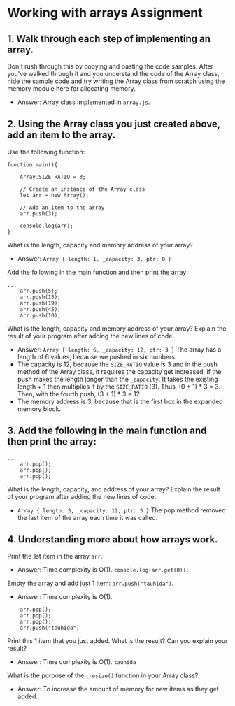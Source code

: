 # Working with arrays Assignment

## 1. Walk through each step of implementing an array. 
Don't rush through this by copying and pasting the code samples. After you've walked through it and you understand the code of the Array class, hide the sample code and try writing the Array class from scratch using the memory module here for allocating memory.

* Answer: Array class implemented in `array.js`.

## 2. Using the Array class you just created above, add an item to the array. 
Use the following function:

```
function main(){

    Array.SIZE_RATIO = 3;

    // Create an instance of the Array class
    let arr = new Array();

    // Add an item to the array
    arr.push(3);

    console.log(arr);
}
```

What is the length, capacity and memory address of your array?
* Answer: `Array { length: 1, _capacity: 3, ptr: 0 }`

Add the following in the main function and then print the array:

```
...
    arr.push(5);
    arr.push(15);
    arr.push(19);
    arr.push(45);
    arr.push(10);
```

What is the length, capacity and memory address of your array? Explain the result of your program after adding the new lines of code.
* Answer: `Array { length: 6, _capacity: 12, ptr: 3 }` The array has a length of 6 values, because we pushed in six numbers. 
* The capacity is 12, because the `SIZE_RATIO` value is 3 and in the push method of the Array class, it requires the capacity get increased, if the push makes the length longer than the `_capacity`. It takes the existing length + 1 then multiplies it by the `SIZE_RATIO` (3). Thus, (0 + 1) * 3 = 3. Then, with the fourth push, (3 + 1) * 3 = 12.
* The memory address is 3, because that is the first box in the expanded memory block.

## 3. Add the following in the main function and then print the array:

```
...
    arr.pop();
    arr.pop();
    arr.pop();
```

What is the length, capacity, and address of your array? Explain the result of your program after adding the new lines of code.
* `Array { length: 3, _capacity: 12, ptr: 3 }` The pop method removed the last item of the array each time it was called.

## 4. Understanding more about how arrays work.

Print the 1st item in the array `arr`.
* Answer: Time complexity is O(1). `console.log(arr.get(0));`

Empty the array and add just 1 item: `arr.push("tauhida")`.
* Answer: Time complexity is O(1).
```
    arr.pop();
    arr.pop();
    arr.pop();
    arr.push("tauhida")
```

Print this 1 item that you just added. What is the result? Can you explain your result?
* Answer: Time complexity is O(1). `tauhida`

What is the purpose of the `_resize()` function in your Array class?
* Answer: To increase the amount of memory for new items as they get added.